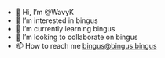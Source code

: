 - 👋 Hi, I’m @WavyK
- 👀 I’m interested in bingus
- 🌱 I’m currently learning bingus
- 💞️ I’m looking to collaborate on bingus
- 📫 How to reach me bingus@bingus.bingus
